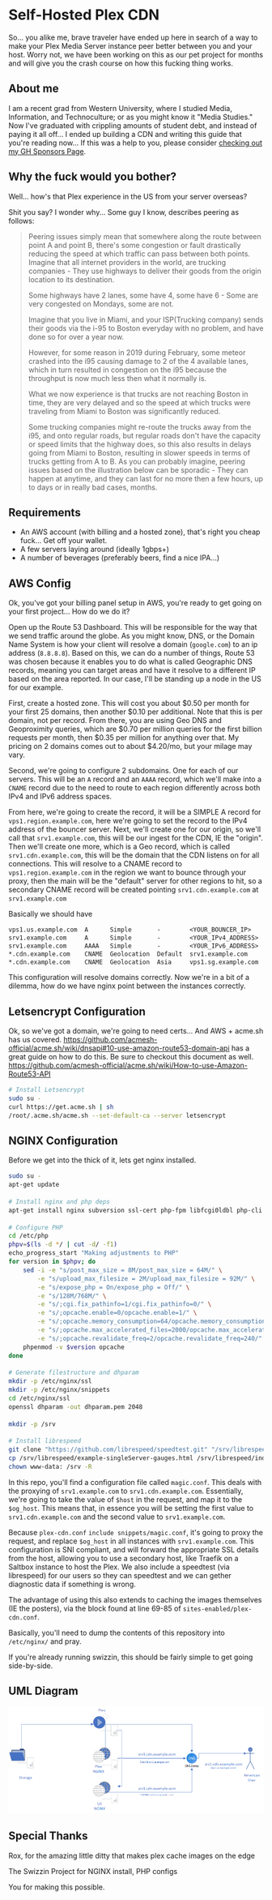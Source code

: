 # Self-Hosted Plex CDN

So... you alike me, brave traveler have ended up here in search of a way to make your Plex Media Server instance peer better between you and your host. Worry not, we have been working on this as our pet project for months and will give you the crash course on how this fucking thing works.

## About me

I am a recent grad from Western University, where I studied Media, Information, and Technoculture; or as you might know it "Media Studies." Now I've graduated with crippling amounts of student debt, and instead of paying it all off... I ended up building a CDN and writing this guide that you're reading now... If this was a help to you, please consider [checking out my GH Sponsors Page](https://github.com/sponsors/brettpetch).

## Why the fuck would you bother?

Well... how's that Plex experience in the US from your server overseas?

Shit you say? I wonder why... Some guy I know, describes peering as follows:

> Peering issues simply mean that somewhere along the route between point A and point B, there's some congestion or fault drastically reducing the speed at which traffic can pass between both points.
> Imagine that all internet providers in the world, are trucking companies - They use highways to deliver their goods from the origin location to its destination.
>
> Some highways have 2 lanes, some have 4, some have 6 - Some are very congested on Mondays, some are not.
>
> Imagine that you live in Miami, and your ISP(Trucking company) sends their goods via the i-95 to Boston everyday with no problem, and have done so for over a year now.
>
> However, for some reason in 2019 during February, some meteor crashed into the i95 causing damage to 2 of the 4 available lanes, which in turn resulted in congestion on the i95 because the throughput is now much less then what it normally is.
>
> What we now experience is that trucks are not reaching Boston in time, they are very delayed and so the speed at which trucks were traveling from Miami to Boston was significantly reduced.
>
> Some trucking companies might re-route the trucks away from the i95, and onto regular roads, but regular roads don't have the capacity or speed limits that the highway does, so this also results in delays going from Miami to Boston, resulting in slower speeds in terms of trucks getting from A to B.
> As you can probably imagine, peering issues based on the illustration below can be sporadic - They can happen at anytime, and they can last for no more then a few hours, up to days or in really bad cases, months.

## Requirements

- An AWS account (with billing and a hosted zone), that's right you cheap fuck... Get off your wallet.
- A few servers laying around (ideally 1gbps+)
- A number of beverages (preferably beers, find a nice IPA...)

## AWS Config

Ok, you've got your billing panel setup in AWS, you're ready to get going on your first project... How do we do it?

Open up the Route 53 Dashboard. This will be responsible for the way that we send traffic around the globe. As you might know, DNS, or the Domain Name System is how your client will resolve a domain (`google.com`) to an ip address (`8.8.8.8`). Based on this, we can do a number of things, Route 53 was chosen because it enables you to do what is called Geographic DNS records, meaning you can target areas and have it resolve to a different IP based on the area reported. In our case, I'll be standing up a node in the US for our example.

First, create a hosted zone. This will cost you about $0.50 per month for your first 25 domains, then another $0.10 per additional. Note that this is per domain, not per record. From there, you are using Geo DNS and Geoproximity queries, which are $0.70 per million queries for the first billion requests per month, then $0.35 per million for anything over that. My pricing on 2 domains comes out to about $4.20/mo, but your milage may vary.

Second, we're going to configure 2 subdomains. One for each of our servers. This will be an `A` record and an `AAAA` record, which we'll make into a `CNAME` record due to the need to route to each region differently across both IPv4 and IPv6 address spaces.

From here, we're going to create the record, it will be a SIMPLE A record for `vps1.region.example.com`, here we're going to set the record to the IPv4 address of the bouncer server. Next, we'll create one for our origin, so we'll call that `srv1.example.com`, this will be our ingest for the CDN, IE the "origin". Then we'll create one more, which is a Geo record, which is called `srv1.cdn.example.com`, this will be the domain that the CDN listens on for all connections. This will resolve to a CNAME record to `vps1.region.example.com` in the region we want to bounce through your proxy, then the main will be the "default" server for other regions to hit, so a secondary CNAME record will be created pointing `srv1.cdn.example.com` at `srv1.example.com`

Basically we should have

```plaintext
vps1.us.example.com  A      Simple       -        <YOUR_BOUNCER_IP>
srv1.example.com     A      Simple       -        <YOUR_IPv4_ADDRESS>
srv1.example.com     AAAA   Simple       -        <YOUR_IPv6_ADDRESS>
*.cdn.example.com    CNAME  Geolocation  Default  srv1.example.com
*.cdn.example.com    CNAME  Geolocation  Asia     vps1.sg.example.com
```

This configuration will resolve domains correctly. Now we're in a bit of a dilemma, how do we have nginx point between the instances correctly.

## Letsencrypt Configuration

Ok, so we've got a domain, we're going to need certs... And AWS + acme.sh has us covered. https://github.com/acmesh-official/acme.sh/wiki/dnsapi#10-use-amazon-route53-domain-api has a great guide on how to do this. Be sure to checkout this document as well. https://github.com/acmesh-official/acme.sh/wiki/How-to-use-Amazon-Route53-API

```bash
# Install Letsencrypt
sudo su -
curl https://get.acme.sh | sh
/root/.acme.sh/acme.sh --set-default-ca --server letsencrypt
```

## NGINX Configuration

Before we get into the thick of it, lets get nginx installed.

```bash
sudo su -
apt-get update

# Install nginx and php deps
apt-get install nginx subversion ssl-cert php-fpm libfcgi0ldbl php-cli php-dev php-xml php-curl php-xmlrpc php-json php-mbstring php-opcache php-xml php-zip -y

# Configure PHP
cd /etc/php
phpv=$(ls -d */ | cut -d/ -f1)
echo_progress_start "Making adjustments to PHP"
for version in $phpv; do
    sed -i -e "s/post_max_size = 8M/post_max_size = 64M/" \
        -e "s/upload_max_filesize = 2M/upload_max_filesize = 92M/" \
        -e "s/expose_php = On/expose_php = Off/" \
        -e "s/128M/768M/" \
        -e "s/;cgi.fix_pathinfo=1/cgi.fix_pathinfo=0/" \
        -e "s/;opcache.enable=0/opcache.enable=1/" \
        -e "s/;opcache.memory_consumption=64/opcache.memory_consumption=128/" \
        -e "s/;opcache.max_accelerated_files=2000/opcache.max_accelerated_files=4000/" \
        -e "s/;opcache.revalidate_freq=2/opcache.revalidate_freq=240/" /etc/php/$version/fpm/php.ini
    phpenmod -v $version opcache
done

# Generate filestructure and dhparam
mkdir -p /etc/nginx/ssl
mkdir -p /etc/nginx/snippets
cd /etc/nginx/ssl
openssl dhparam -out dhparam.pem 2048

mkdir -p /srv

# Install librespeed
git clone "https://github.com/librespeed/speedtest.git" "/srv/librespeed"
cp /srv/librespeed/example-singleServer-gauges.html /srv/librespeed/index.html
chown www-data: /srv -R
```

In this repo, you'll find a configuration file called `magic.conf`. This deals with the proxying of `srv1.example.com` to `srv1.cdn.example.com`. Essentially, we're going to take the value of `$host` in the request, and map it to the `$og_host`. This means that, in essence you will be setting the first value to `srv1.cdn.example.com` and the second value to `srv1.example.com`.

Because `plex-cdn.conf` `include snippets/magic.conf`, it's going to proxy the request, and replace `$og_host` in all instances with `srv1.example.com`. This configuration is SNI compliant, and will forward the appropriate SSL details from the host, allowing you to use a secondary host, like Traefik on a Saltbox instance to host the Plex. We also include a speedtest (via librespeed) for our users so they can speedtest and we can gether diagnostic data if something is wrong.

The advantage of using this also extends to caching the images themselves (IE the posters), via the block found at line 69-85 of `sites-enabled/plex-cdn.conf`.

Basically, you'll need to dump the contents of this repository into `/etc/nginx/` and pray.

If you're already running swizzin, this should be fairly simple to get going side-by-side.

## UML Diagram

![CDN Configuration](https://raw.githubusercontent.com/brettpetch/plex-cdn/main/cdn.png)

## Special Thanks

Rox, for the amazing little ditty that makes plex cache images on the edge

The Swizzin Project for NGINX install, PHP configs

You for making this possible.
